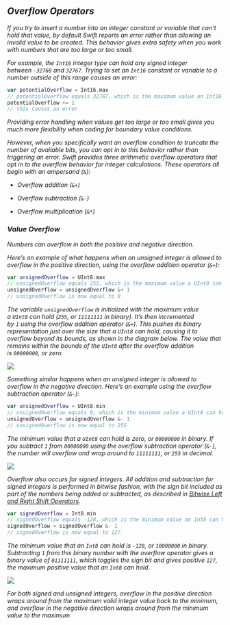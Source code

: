 ## *Overflow Operators*

*If you try to insert a number into an integer constant or variable that can’t hold that value, by default Swift reports an error rather than allowing an invalid value to be created. This behavior gives extra safety when you work with numbers that are too large or too small.*

*For example, the `Int16` integer type can hold any signed integer between `-32768` and `32767`. Trying to set an `Int16` constant or variable to a number outside of this range causes an error:*

```swift
var potentialOverflow = Int16.max
// potentialOverflow equals 32767, which is the maximum value an Int16 can hold
potentialOverflow += 1
// this causes an error
```

*Providing error handling when values get too large or too small gives you much more flexibility when coding for boundary value conditions.*

*However, when you specifically want an overflow condition to truncate the number of available bits, you can opt in to this behavior rather than triggering an error. Swift provides three arithmetic overflow operators that opt in to the overflow behavior for integer calculations. These operators all begin with an ampersand (`&`):*

- *Overflow addition (`&+`)*

- *Overflow subtraction (`&-`)*

- *_Overflow multiplication (`&*`)_*

### *Value Overflow*

*Numbers can overflow in both the positive and negative direction.*

*Here’s an example of what happens when an unsigned integer is allowed to overflow in the positive direction, using the overflow addition operator (`&+`):*

```swift
var unsignedOverflow = UInt8.max
// unsignedOverflow equals 255, which is the maximum value a UInt8 can hold
unsignedOverflow = unsignedOverflow &+ 1
// unsignedOverflow is now equal to 0
```

*The variable `unsignedOverflow` is initialized with the maximum value a `UInt8` can hold (`255`, or `11111111` in binary). It’s then incremented by `1` using the overflow addition operator (`&+`). This pushes its binary representation just over the size that a `UInt8` can hold, causing it to overflow beyond its bounds, as shown in the diagram below. The value that remains within the bounds of the `UInt8` after the overflow addition is `00000000`, or zero.*

*![](https://docs.swift.org/swift-book/images/overflowAddition@2x.png)*

*Something similar happens when an unsigned integer is allowed to overflow in the negative direction. Here’s an example using the overflow subtraction operator (`&-`):*

```swift
var unsignedOverflow = UInt8.min
// unsignedOverflow equals 0, which is the minimum value a UInt8 can hold
unsignedOverflow = unsignedOverflow &- 1
// unsignedOverflow is now equal to 255
```

*The minimum value that a `UInt8` can hold is zero, or `00000000` in binary. If you subtract `1` from `00000000` using the overflow subtraction operator (`&-`), the number will overflow and wrap around to `11111111`, or `255` in decimal.*

*![](https://docs.swift.org/swift-book/images/overflowUnsignedSubtraction@2x.png)*

*Overflow also occurs for signed integers. All addition and subtraction for signed integers is performed in bitwise fashion, with the sign bit included as part of the numbers being added or subtracted, as described in [Bitwise Left and Right Shift Operators](https://docs.swift.org/swift-book/documentation/the-swift-programming-language/advancedoperators#Bitwise-Left-and-Right-Shift-Operators).*

```swift
var signedOverflow = Int8.min
// signedOverflow equals -128, which is the minimum value an Int8 can hold
signedOverflow = signedOverflow &- 1
// signedOverflow is now equal to 127
```

*The minimum value that an `Int8` can hold is `-128`, or `10000000` in binary. Subtracting `1` from this binary number with the overflow operator gives a binary value of `01111111`, which toggles the sign bit and gives positive `127`, the maximum positive value that an `Int8` can hold.*

*![](https://docs.swift.org/swift-book/images/overflowSignedSubtraction@2x.png)*

*For both signed and unsigned integers, overflow in the positive direction wraps around from the maximum valid integer value back to the minimum, and overflow in the negative direction wraps around from the minimum value to the maximum.*
